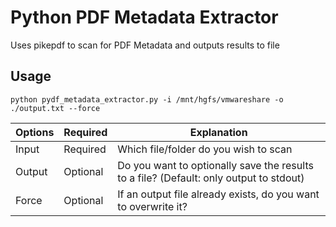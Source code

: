 # Python PDF Metadata Extractor

Uses pikepdf to scan for PDF Metadata and outputs results to file

## Usage

`python pydf_metadata_extractor.py -i /mnt/hgfs/vmwareshare -o ./output.txt --force`

Options | Required | Explanation
---|---|---
Input | Required | Which file/folder do you wish to scan
Output | Optional | Do you want to optionally save the results to a file? (Default: only output to stdout)
Force | Optional | If an output file already exists, do you want to overwrite it?
